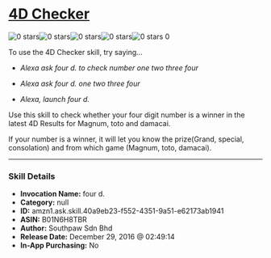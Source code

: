 # [4D Checker](http://alexa.amazon.com/#skills/amzn1.ask.skill.40a9eb23-f552-4351-9a51-e62173ab1941)
![0 stars](../../images/ic_star_border_black_18dp_1x.png)![0 stars](../../images/ic_star_border_black_18dp_1x.png)![0 stars](../../images/ic_star_border_black_18dp_1x.png)![0 stars](../../images/ic_star_border_black_18dp_1x.png)![0 stars](../../images/ic_star_border_black_18dp_1x.png) 0

To use the 4D Checker skill, try saying...

* *Alexa ask four d. to check number one two three four*

* *Alexa ask four d. one two three four*

* *Alexa, launch four d.*

Use this skill to check whether your four digit number is a winner in the latest 4D Results for Magnum, toto and damacai.

If your number is a winner, it will let you know the prize(Grand, special, consolation) and from which game (Magnum, toto, damacai).

***

### Skill Details

* **Invocation Name:** four d.
* **Category:** null
* **ID:** amzn1.ask.skill.40a9eb23-f552-4351-9a51-e62173ab1941
* **ASIN:** B01N6H8TBR
* **Author:** Southpaw Sdn Bhd
* **Release Date:** December 29, 2016 @ 02:49:14
* **In-App Purchasing:** No
